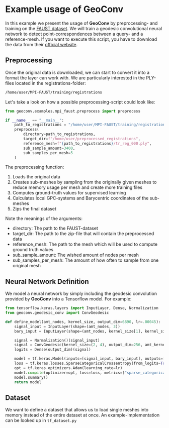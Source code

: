 # Example usage of GeoConv

In this example we present the usage of **GeoConv** by preprocessing- and training on the
[FAUST dataset](http://faust.is.tue.mpg.de/). We will train a geodesic convolutional neural network
to detect point-correspondences between a query- and a reference-mesh. If you want to execute this script, you have to
download the data from their [official website](http://faust.is.tue.mpg.de/).

## Preprocessing

Once the original data is downloaded, we can start to convert it into a format the layer can
work with. We are particularly interested in the PLY-files located in the registrations-folder:
```bash
/home/user/MPI-FAUST/training/registrations
```
Let's take a look on how a possible preprocessing-script could look like:
```python
from geoconv.examples.mpi_faust.preprocess import preprocess

if __name__ == "__main__":
    path_to_registrations = "/home/user/MPI-FAUST/training/registrations"
    preprocess(
        directory=path_to_registrations,
        target_dir=f"/home/user/preprocessed_registrations",
        reference_mesh=f"{path_to_registrations}/tr_reg_000.ply",
        sub_sample_amount=3400,
        sub_samples_per_mesh=5
    )
```
The preprocessing function:
1. Loads the original data
2. Creates sub-meshes by sampling from the originally given meshes to reduce memory usage per mesh and
create more training files
3. Computes ground-truth values for supervised learning
4. Calculates local GPC-systems and Barycentric coordinates of the sub-meshes
5. Zips the final dataset

Note the meanings of the arguments:
- directory: The path to the FAUST-dataset
- target_dir: The path to the zip-file that will contain the preprocessed data
- reference_mesh: The path to the mesh which will be used to compute ground truth values 
- sub_sample_amount: The wished amount of nodes per mesh
- sub_samples_per_mesh: The amount of how often to sample from one original mesh

## Neural Network Definition

We model a neural network by simply including the geodesic convolution provided by **GeoConv** into a Tensorflow
model. For example:

```python
from tensorflow.keras.layers import InputLayer, Dense, Normalization
from geoconv.geodesic_conv import ConvGeodesic

def define_model(amt_nodes, kernel_size, output_dim=6890, lr=.00045):
    signal_input = InputLayer(shape=(amt_nodes, 3))
    bary_input = InputLayer(shape=(amt_nodes, kernel_size[1], kernel_size[0], 3, 2))

    signal = Normalization()(signal_input)
    signal = ConvGeodesic(kernel_size=(2, 4), output_dim=256, amt_kernel=2, activation="relu")([signal, bary_input])
    logits = Dense(output_dim)(signal)

    model = tf.keras.Model(inputs=[signal_input, bary_input], outputs=[logits])
    loss = tf.keras.losses.SparseCategoricalCrossentropy(from_logits=True)
    opt = tf.keras.optimizers.Adam(learning_rate=lr)
    model.compile(optimizer=opt, loss=loss, metrics=["sparse_categorical_accuracy"])
    model.summary()
    return model
```

## Dataset

We want to define a dataset that allows us to load single meshes into memory instead of the
entire dataset at once. An example-implementation can be looked up in ``tf_dataset.py``
